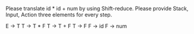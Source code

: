 Please translate id * id + num by using Shift-reduce.
Please provide Stack, Input, Action three elements for every step.

E -> T
T -> T * F
T -> T + F
T -> F
F -> id
F -> num
